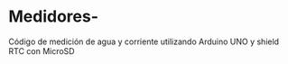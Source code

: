 # Medidores-
Código de medición de agua y corriente utilizando Arduino UNO y shield RTC con MicroSD
